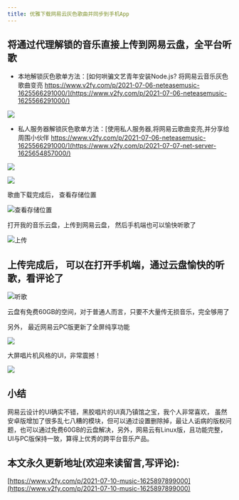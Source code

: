 ```yaml
---
title: 优雅下载网易云灰色歌曲并同步到手机App
---
```


## 将通过代理解锁的音乐直接上传到网易云盘，全平台听歌

- 本地解锁灰色歌单方法：[如何哄骗文艺青年安装Node.js? 将网易云音乐灰色歌曲变亮 https://www.v2fy.com/p/2021-07-06-neteasemusic-1625566291000/](https://www.v2fy.com/p/2021-07-06-neteasemusic-1625566291000/) 

![](https://cdn.fangyuanxiaozhan.com/assets/1625566337492NzE0YWA1.gif)


- 私人服务器解锁灰色歌单方法：[使用私人服务器,将网易云歌曲变亮,并分享给周围小伙伴 https://www.v2fy.com/p/2021-07-06-neteasemusic-1625566291000/](https://www.v2fy.com/p/2021-07-07-net-server-1625654857000/) 

![](https://cdn.fangyuanxiaozhan.com/assets/162590226551781676KFa.png)


![](https://cdn.fangyuanxiaozhan.com/assets/1625902275539Q1dBEPis.png)





歌曲下载完成后， 查看存储位置

![查看存储位置](https://cdn.fangyuanxiaozhan.com/assets/1625902282156icBfYZPj.png)

打开我的音乐云盘，上传到网易云盘， 然后手机端也可以愉快听歌了

![上传](https://cdn.fangyuanxiaozhan.com/assets/1625902292393zwHenCAY.png)


## 上传完成后， 可以在打开手机端，通过云盘愉快的听歌，看评论了


![听歌](https://cdn.fangyuanxiaozhan.com/assets/1625902322772MZR8nfSi.gif)


云盘有免费60GB的空间，对于普通人而言，只要不大量传无损音乐，完全够用了



另外， 最近网易云PC版更新了全屏纯享功能

![](https://cdn.fangyuanxiaozhan.com/assets/16259023333138mGsxtRX.png)

大屏唱片机风格的UI，非常震撼！


![](https://cdn.fangyuanxiaozhan.com/assets/1625902345652MABRCaWb.gif)

## 小结

网易云设计的UI确实不错，黑胶唱片的UI真乃镇馆之宝，我个人非常喜欢， 虽然安卓版增加了很多乱七八糟的模块，但可以通过设置删除掉，最让人诟病的版权问题，也可以通过免费60GB的云盘解决，另外，网易云有Linux版，且功能完整，UI与PC版保持一致，算得上优秀的跨平台音乐产品。



## 本文永久更新地址(欢迎来读留言,写评论):

[https://www.v2fy.com/p/2021-07-10-music-1625897899000](https://www.v2fy.com/p/2021-07-10-music-1625897899000)
